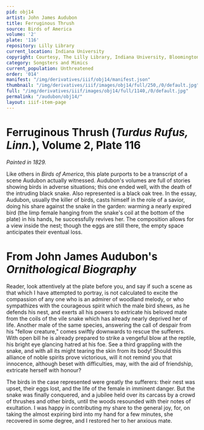 ```yaml
---
pid: obj14
artist: John James Audubon
title: Ferruginous Thrush
source: Birds of America
volume: '2'
plate: '116'
repository: Lilly Library
current_location: Indiana University
copyright: Courtesy, The Lilly Library, Indiana University, Bloomington, Indiana
category: Songsters and Mimics
current_population: Unthreatened
order: '014'
manifest: "/img/derivatives/iiif/obj14/manifest.json"
thumbnail: "/img/derivatives/iiif/images/obj14/full/250,/0/default.jpg"
full: "/img/derivatives/iiif/images/obj14/full/1140,/0/default.jpg"
permalink: "/audubon/obj14/"
layout: iiif-item-page
---
```


# Ferruginous Thrush (_Turdus Rufus, Linn._), Volume 2, Plate 116

_Painted in 1829._

Like others in _Birds of America_, this plate purports to be a transcript of a scene Audubon actually witnessed. Audubon's volumes are full of stories showing birds in adverse situations; this one ended well, with the death of the intruding black snake. Also represented is a black oak tree. In the essay, Audubon, usually the killer of birds, casts himself in the role of a savior, doing his share against the snake in the garden: warming a nearly expired bird (the limp female hanging from the snake's coil at the bottom of the plate) in his hands, he successfully revives her. The composition allows for a view inside the nest; though the eggs are still there, the empty space anticipates their eventual loss.

# From John James Audubon's _Ornithological Biography_

Reader, look attentively at the plate before you, and say if such a scene as that which I have attempted to portray, is not calculated to excite the compassion of any one who is an admirer of woodland melody, or who sympathizes with the courageous spirit which the male bird shews, as he defends his nest, and exerts all his powers to extricate his beloved mate from the coils of the vile snake which has already nearly deprived her of life. Another male of the same species, answering the call of despair from his "fellow creature," comes swiftly downwards to rescue the sufferers. With open bill he is already prepared to strike a vengeful blow at the reptile, his bright eye glancing hatred at his foe. See a third grappling with the snake, and with all its might tearing the skin from its body! Should this alliance of noble spirits prove victorious, will it not remind you that innocence, although beset with difficulties, may, with the aid of friendship, extricate herself with honour?

The birds in the case represented were greatly the sufferers: their nest was upset, their eggs lost, and the life of the female in imminent danger. But the snake was finally conquered, and a jubilee held over its carcass by a crowd of thrushes and other birds, until the woods resounded with their notes of exultation. I was happy in contributing my share to the general joy, for, on taking the almost expiring bird into my hand for a few minutes, she recovered in some degree, and I restored her to her anxious mate.
